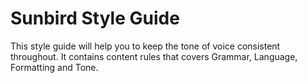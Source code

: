 # Sunbird Style Guide

This style guide will help you to keep the tone of voice consistent throughout. It contains content rules that covers Grammar, Language, Formatting and Tone.
